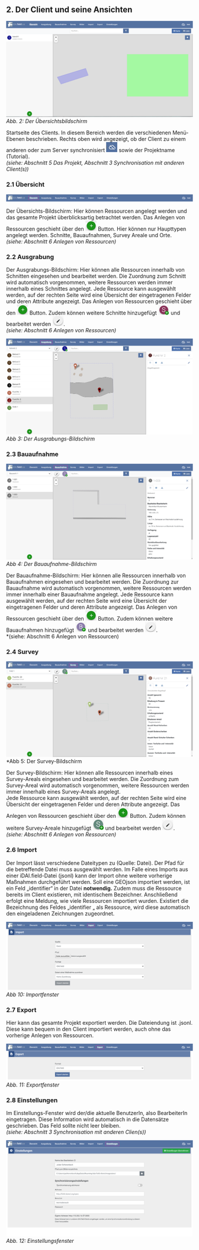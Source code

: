 ﻿## 2. Der Client und seine Ansichten

![handbuch_client_01](images/handbuch_client_01.png)
*Abb. 2: Der Übersichtsbildschirm*

Startseite des Clients. In diesem Bereich werden die verschiedenen Menü-Ebenen beschrieben. Rechts oben wird angezeigt, ob der Client zu einem anderen oder zum Server synchronisiert ![Synchbutton](../buttons/Synchbutton.png)
sowie der Projektname (Tutorial).\
*(siehe: Abschnitt 5 Das Projekt, Abschnitt 3 Synchronisation mit anderen Client(s))*

### 2.1 Übersicht

![handbuch_client_02](images/handbuch_client_02.png)

Der Übersichts-Bildschirm: Hier können Ressourcen
angelegt werden und das gesamte Projekt überblicksartig betrachtet
werden. Das Anlegen von Ressourcen geschieht über den ![Plusbutton](../buttons/Plusbutton.png) Button. Hier
können nur Haupttypen angelegt werden. Schnitte, Bauaufnahmen, Survey
Areale und Orte.\
*(siehe: Abschnitt 6 Anlegen von Ressourcen)*

### 2.2 Ausgrabung

Der Ausgrabungs-Bildschirm: Hier können alle Ressourcen
innerhalb von Schnitten eingesehen und bearbeitet werden. Die Zuordnung
zum Schnitt wird automatisch vorgenommen, weitere Ressourcen werden
immer innerhalb eines Schnittes angelegt.
Jede Ressource kann ausgewählt werden, auf der rechten Seite wird eine
Übersicht der eingetragenen Felder und deren Attribute angezeigt. Das
Anlegen von Ressourcen geschieht über den ![Plusbutton](../buttons/Plusbutton.png) Button. Zudem können
weitere Schnitte hinzugefügt ![Schnittplusbutton](../buttons/Schnittplusbutton.png) und bearbeitet werden ![Berbeitungsbutton](../buttons/Bearbeitungsbutton.png).\
*(siehe: Abschnitt 6 Anlegen von Ressourcen)*

![handbuch_client_03](images/handbuch_client_03.png)
*Abb 3: Der Ausgrabungs-Bildschirm*

### 2.3 Bauaufnahme

![handbuch_client_04](images/handbuch_client_04.png)
*Abb 4: Der Bauaufnahme-Bildschirm*

Der Bauaufnahme-Bildschirm: Hier können alle Ressourcen innerhalb von
Bauaufnahmen eingesehen und bearbeitet werden. Die Zuordnung zur
Bauaufnahme wird automatisch vorgenommen, weitere Ressourcen werden
immer innerhalb einer Bauaufnahme angelegt.
Jede Ressource kann ausgewählt werden, auf der rechten Seite wird eine
Übersicht der eingetragenen Felder und deren Attribute angezeigt. Das
Anlegen von Ressourcen geschieht über den ![Plusbutton](../../images/buttons/Plusbutton.png) Button. Zudem können
weitere Bauaufnahmen hinzugefügt ![Bauaufnahmeplusbutton](../../images/buttons/Bauaufnahmeplusbutton.png) und bearbeitet werden
![Bearbeitungsbutton](../../images/buttons/Bearbeitungsbutton.png).\
*(siehe: Abschnitt 6 Anlegen von Ressourcen)

### 2.4 Survey

![handbuch_client_05](images/handbuch_client_05.png)
*Abb 5: Der Survey-Bildschirm

Der Survey-Bildschirm: Hier können alle Ressourcen innerhalb eines
Survey-Areals eingesehen und bearbeitet werden. Die Zuordnung zum
Survey-Areal wird automatisch vorgenommen, weitere Ressourcen werden
immer innerhalb eines Survey-Areals angelegt.\
Jede Ressource kann ausgewählt werden, auf der rechten Seite wird eine
Übersicht der eingetragenen Felder und deren Attribute angezeigt. Das
Anlegen von Ressourcen geschieht über den ![Plusbutton](../buttons/Plusbutton.png) Button. Zudem können
weitere Survey-Areale hinzugefügt ![Surveyplusbutton](../buttons/Surveyplusbutton.png) und bearbeitet werden
![Bearbeitungsbutton](../buttons/Bearbeitungsbutton.png).\
*(siehe: Abschnitt 6 Anlegen von Ressourcen)*

### 2.6 Import

Der Import lässt verschiedene Dateitypen zu (Quelle: Datei). Der Pfad
für die betreffende Datei muss ausgewählt werden. Im Falle eines Imports
aus einer iDAI.field-Datei (jsonl) kann der Import ohne weitere
vorherige Maßnahmen durchgeführt werden. Soll eine GEOjson importiert
werden, ist ein Feld „identifier“ in der Datei **notwendig.** Zudem muss
die Ressource bereits im Client existieren, mit identischem Bezeichner.
Anschließend erfolgt eine Meldung, wie viele Ressourcen importiert
wurden. Existiert die Bezeichnung des Feldes „identifier „ als
Ressource, wird diese automatisch den eingeladenen Zeichnungen
zugeordnet.

![handbuch_client_10](images/handbuch_client_10.png)
*Abb 10: Importfenster*

### 2.7 Export

Hier kann das gesamte Projekt exportiert werden. Die Dateiendung ist
.jsonl. Diese kann bequem in den Client importiert werden, auch ohne das
vorherige Anlegen von Ressourcen.

![handbuch_client_11](images/handbuch_client_11.png)
*Abb. 11: Exportfenster*

### 2.8 Einstellungen

Im Einstellungs-Fenster wird der/die aktuelle BenutzerIn, also
BearbeiterIn eingetragen. Diese Information wird automatisch in die
Datensätze geschrieben. Das Feld sollte nicht leer bleiben.\
*(siehe: Abschnitt 3 Synchronisation mit anderen Clien(s))*

![handbuch_client_12](images/handbuch_client_12.png)
*Abb. 12: Einstellungsfenster*
